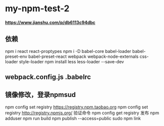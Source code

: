 # my-npm-test-2
#### https://www.jianshu.com/p/db6113c94dbc
## 依赖
npm i react react-proptypes
npm i -D babel-core babel-loader babel-preset-env babel-preset-react webpack webpack-node-externals css-loader style-loader
npm install less less-loader --save-dev
## webpack.config.js .babelrc 

## 镜像修改，登录npmsud

npm config set registry https://registry.npm.taobao.org
npm config set registry http://registry.npmjs.org/
验证命令
npm config get registry
发布
npm adduser
npm run build
npm publish --access=public
sudo npm link